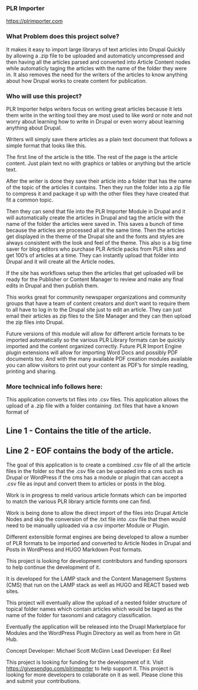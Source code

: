 ### PLR Importer
https://plrimporter.com

### What Problem does this project solve?
It makes it easy to import large librarys of text articles into Drupal Quickly by allowing a .zip file to be uploaded and automaticly
uncompressed and then having all the articles parsed and converted into Article Content nodes while automaticly taging the articles with the name of
the folder they were in.  It also removes the need for the writers of the articles to know anything about how Drupal works to create content 
for publication.

### Who will use this project?

PLR Importer helps writers focus on writing great articles because it lets them write in the writing tool they are most used to
like word or note and not worry about learning how to write in Drupal or even worry about learning anything about Drupal.

Writers will simply save there articles as a plain text document that follows a simple format that looks like this.

The first line of the article is the title.
The rest of the page is the article content. Just plain text no with graphics or tables or anything but the article text.

After the writer is done they save their article into a folder that has the name of the topic of the articles it contains. 
Then they run the folder into a zip file to compress it and package it up with the other files they have created that fit a common topic.  

Then they can send that file into the PLR Importer Module in Drupal and it will automatically create the articles in Drupal and tag
the article with the name of the folder the articles were saved in.  This saves a bunch of time because the articles are processed all at the same time. 
Then the articles get displayed in the theme of the Drupal site and the fonts and styles are always consistent with the look and feel of the theme.
This also is a big time saver for blog editors who purchase PLR Article packs from PLR sites and get 100’s of articles at a time.   They can instantly
upload that folder into Drupal and it will create all the Article nodes.  

If the site has workflows setup then the articles that get uploaded will be ready for the Publisher or Content Manager to review and make any final edits 
in Drupal and then publish them.

This works great for community newspaper organizations and community groups that have a team of content creators and don’t want to require them to all have 
to log in to the Drupal site just to edit an article.  They can just email their articles as zip files to the Site Manager and they can then upload the zip 
files into Drupal. 

Future versions of this module will allow for different article formats to be imported automatically so the various PLR Library formats can be quickly 
imported and the content organized correctly.
Future PLR Import Engine plugin extensions will allow for importing Word Docs and possibly PDF documents too.
And with the many available PDF creation modules available you can allow visitors to print out your content as PDF’s for simple reading, printing and 
sharing.

### More technical info follows here:


This application converts txt files into .csv files.
This application allows the upload of a .zip file with a folder containing .txt files that have a known format of 

## Line 1 - Contains the title of the article.
## Line 2 - EOF contains the body of the article.

The goal of this application is to create a combined .csv file of all the article files in the folder so that the .csv file can be upoaded into a cms such 
as Drupal or WordPress if the cms has a module or plugin that can accept a .csv file as input and convert them to articles or posts in the blog.

Work is in progress to meld various article formats which can be imported to match the various PLR library article formts one can find.

Work is being done to allow the direct import of the files into Drupal Article Nodes and skip the conversion of the .txt file into .csv file that then 
would need to be manually uploaded via a csv importer Module or Plugin.

Different extensible format engines are being developed to allow a number of PLR formats to be imported and converted to Article Nodes in Drupal and Posts 
in WordPress and HUGO Markdown Post formats.

This project is looking for development contributors and funding sponsors to help continue the development of it.

It is developed for the LAMP stack and the Content Management Systems (CMS) that run on the LAMP stack as well as HUGO and REACT based web sites.

This project will eventually allow the upload of a nested folder structure of topical folder names which contain articles which would be taged as the name 
of the folder for taxonomi and catagory classification.

Eventually the application will be released into the Druapl Marketplace for Modules and the WordPress Plugin Directory as well as from here in Git Hub.

Concept Developer: Michael Scott McGinn
Lead Developer: Ed Reel

This project is looking for funding for the development of it. Visit https://givesendgo.com/plrimporter to help support it.
This project is looking for more developers to colaborate on it as well. Please clone this and submit your contributions.

